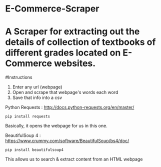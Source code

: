 # E-Commerce-Scraper
# A Scraper for extracting out the details of collection of textbooks of different grades located on E-Commerce websites.

#Instructions
1. Enter any url (webpage)
2. Open and scrape that webpage's words each word
3. Save that info into a csv


Python Requests : http://docs.python-requests.org/en/master/

```
pip install requests
```
Basically, it opens the webpage for us in this one.




BeautifulSoup 4 : https://www.crummy.com/software/BeautifulSoup/bs4/doc/
```
pip install beautifulsoup4
```
This allows us to search & extract content from an HTML webpage

